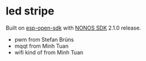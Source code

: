 # led stripe

Built on [esp-open-sdk](https://github.com/pfalcon/esp-open-sdk) with
[NONOS SDK](https://github.com/espressif/ESP8266_NONOS_SDK) 2.1.0 release.

- pwm from Stefan Brüns 
- mqqt from Minh Tuan
- wifi kind of from Minh Tuan

